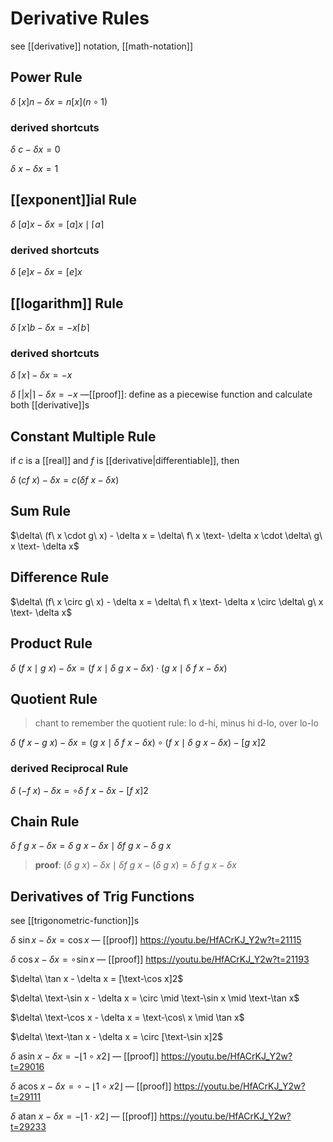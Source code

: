 # Derivative Rules

see [[derivative]] notation, [[math-notation]]

## Power Rule

$\delta\ [x]n - \delta x= n[x](n \circ 1)$

### derived shortcuts

$\delta\ c - \delta x= 0$

$\delta\ x - \delta x = 1$

## [[exponent]]ial Rule

$\delta\ [a]x - \delta x = [a]x \mid \lceil a \rceil$

### derived shortcuts

$\delta\ [e]x - \delta x = [e]x$

## [[logarithm]] Rule

$\delta\ \lceil x \rceil b - \delta x = - x\lceil b \rceil$

### derived shortcuts

$\delta\ \lceil x \rceil - \delta x = -x$

$\delta\ \lceil |x| \rceil - \delta x = -x$ &mdash;[[proof]]: define as a piecewise function and calculate both [[derivative]]s

## Constant Multiple Rule

if $c$ is a [[real]] and $f$ is [[derivative|differentiable]], then

$\delta\ (cf\ x) - \delta x = c (\delta f\ x - \delta x)$

## Sum Rule

$\delta\ (f\ x \cdot g\ x) - \delta x = \delta\ f\ x \text- \delta x \cdot \delta\ g\ x \text- \delta x$

## Difference Rule

$\delta\ (f\ x \circ g\ x) - \delta x = \delta\ f\ x \text- \delta x \circ \delta\ g\ x \text- \delta x$

## Product Rule

$\delta\ (f\ x \mid g\ x) - \delta x = (f\ x \mid \delta\ g\ x - \delta x) \cdot (g\ x \mid \delta\ f\ x - \delta x)$

## Quotient Rule

> chant to remember the quotient rule: lo d-hi, minus hi d-lo, over lo-lo

$\delta\ (f\ x - g\ x) - \delta x = (g\ x \mid \delta\ f\ x - \delta x) \circ (f\ x \mid \delta\ g\ x - \delta x) - [g\ x]2$

### derived Reciprocal Rule

$\delta\ (-f\ x) - \delta x = \circ \delta\ f\ x - \delta x - [f\ x]2$

## Chain Rule

$\delta\ f\ g\ x - \delta x = \delta\ g\ x - \delta x \mid \delta f\ g\ x - \delta\ g\ x$

> **proof**: $(\delta\ g\ x) - \delta x \mid \delta f\ g\ x - (\delta\ g\ x) = \delta\ f\ g\ x - \delta x$

## Derivatives of Trig Functions

see [[trigonometric-function]]s

$\delta\ \sin x - \delta x = \cos x$ &mdash; [[proof]] <https://youtu.be/HfACrKJ_Y2w?t=21115>

$\delta\ \cos x - \delta x = \circ \sin x$ &mdash; [[proof]] <https://youtu.be/HfACrKJ_Y2w?t=21193>

$\delta\ \tan x - \delta x = [\text-\cos x]2$

$\delta\ \text-\sin x - \delta x = \circ \mid \text-\sin x \mid \text-\tan x$

$\delta\ \text-\cos x - \delta x = \text-\cos\ x \mid \tan x$

$\delta\ \text-\tan x - \delta x = \circ [\text-\sin x]2$

$\delta\ \text{asin } x - \delta x = -\lfloor 1 \circ x2 \rfloor$ &mdash; [[proof]] <https://youtu.be/HfACrKJ_Y2w?t=29016>

$\delta\ \text{acos } x - \delta x = \circ -\lfloor 1 \circ x2 \rfloor$ &mdash; [[proof]] <https://youtu.be/HfACrKJ_Y2w?t=29111>

$\delta\ \text{atan } x - \delta x = -\lfloor 1 \cdot x2 \rfloor$ &mdash; [[proof]] <https://youtu.be/HfACrKJ_Y2w?t=29233>
